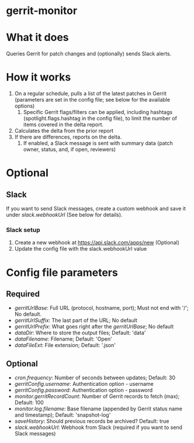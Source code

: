 # gerrit-monitor

# What it does
Queries Gerrit for patch changes and (optionally) sends Slack alerts.

# How it works
1. On a regular schedule, pulls a list of the latest patches in Gerrit (parameters are set in the config file; see below for the available options)
   1. Specific Gerrit flags/filters can be applied, including hashtags (spotlight.flags.hashtag in the config file), to limit the number of items covered in the delta report.
1. Calculates the delta from the prior report
1. If there are differences, reports on the delta.
   1. If enabled, a Slack message is sent with summary data (patch owner, status, and, if open, reviewers)

# Optional
## Slack
If you want to send Slack messages, create a custom webhook and save it under *slack.webhookUrl* (See below for details).

### Slack setup
1. Create a new webhook at https://api.slack.com/apps/new (Optional)
2. Update the config file with the slack.webhookUrl value

# Config file parameters
## Required

- *gerritUrlBase*: Full URL (protocol, hostname, port); Must not end with '/'; No default.
- *gerritUrlSuffix*: The last part of the URL; No default
- *gerritUrlPrefix*: What goes right after the *gerritUrlBase*; No default
- *dataDir*: Where to store the output files; Default: 'data'
- *dataFilename*: Filename; Default: 'Open'
- *dataFileExt*: File extension; Default: '.json'
## Optional

- *cron.frequency*: Number of seconds between updates; Default: 30
- *gerritConfig.username*: Authentication option - username
- *gerritConfig.password*: Authentication option - password
- *monitor.gerritRecordCount*: Number of Gerrit records to fetch (max); Default: 100
- *monitor.log.filename*: Base filename (appended by Gerrit status name and timestamp); Default: 'snapshot-log'
- *saveHistory*: Should previous records be archived? Default: true
- *slack.webhookUrl*: Webhook from Slack (required if you want to send Slack messages)